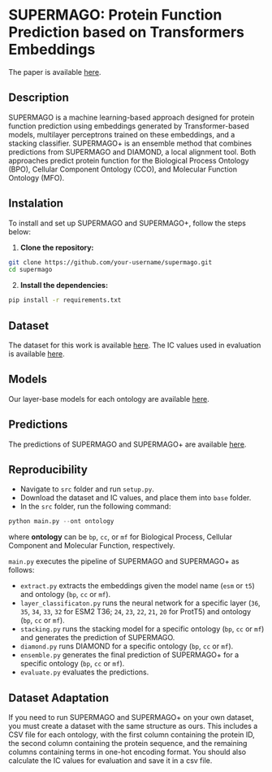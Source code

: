 # SUPERMAGO: Protein Function Prediction based on Transformers Embeddings

The paper is available [here](https://onlinelibrary.wiley.com/doi/abs/10.1002/prot.26782).

## Description
SUPERMAGO is a machine learning-based approach designed for protein function prediction using embeddings generated by Transformer-based models, multilayer perceptrons trained on these embeddings, and a stacking classifier. SUPERMAGO+ is an ensemble method that combines predictions from SUPERMAGO and DIAMOND, a local alignment tool. Both approaches predict protein function for the Biological Process Ontology (BPO), Cellular Component Ontology (CCO), and Molecular Function Ontology (MFO).

## Instalation
To install and set up SUPERMAGO and SUPERMAGO+, follow the steps below:

1. **Clone the repository:**
```bash
git clone https://github.com/your-username/supermago.git
cd supermago
```
2. **Install the dependencies:**
```bash
pip install -r requirements.txt
```

## Dataset
The dataset for this work is available [here](https://zenodo.org/records/10982903).
The IC values used in evaluation is available [here](https://zenodo.org/records/13362841).

## Models
Our layer-base models for each ontology are available [here](https://drive.google.com/drive/folders/1JITfN21nWZX3DYGbi0wDDPwUX4eUuEca?usp=sharing).

## Predictions
The predictions of SUPERMAGO and SUPERMAGO+ are available [here](https://drive.google.com/drive/folders/1ynayNr_HEC3tNC6sAtXplzpQ9s2xnpdG?usp=sharing).

## Reproducibility
* Navigate to ```src``` folder and run ```setup.py```.
* Download the dataset and IC values, and place them into ```base``` folder.
* In the ```src``` folder, run the following command:
```python
python main.py --ont ontology
```
where **ontology** can be ```bp```, ```cc```, or ```mf``` for Biological Process, Cellular Component and Molecular Function, respectively.

```main.py``` executes the pipeline of SUPERMAGO and SUPERMAGO+ as follows:
* ```extract.py``` extracts the embeddings given the model name (```esm``` or ```t5```) and ontology (```bp```, ```cc``` or ```mf```).
* ```layer_classificaton.py``` runs the neural network for a specific layer (```36```, ```35```, ```34```, ```33```, ```32``` for ESM2 T36; ```24```, ```23```, ```22```, ```21```, ```20``` for ProtT5) and ontology (```bp```, ```cc``` or ```mf```).
* ```stacking.py``` runs the stacking model for a specific ontology (```bp```, ```cc``` or ```mf```) and generates the prediction of SUPERMAGO.
* ```diamond.py``` runs DIAMOND for a specific ontology (```bp```, ```cc``` or ```mf```).
* ```ensemble.py``` generates the final prediction of SUPERMAGO+ for a specific ontology (```bp```, ```cc``` or ```mf```).
* ```evaluate.py``` evaluates the predictions.

## Dataset Adaptation
If you need to run SUPERMAGO and SUPERMAGO+ on your own dataset, you must create a dataset with the same structure as ours. This includes a CSV file for each ontology, with the first column containing the protein ID, the second column containing the protein sequence, and the remaining columns containing terms in one-hot encoding format. You should also calculate the IC values for evaluation and save it in a csv file.
